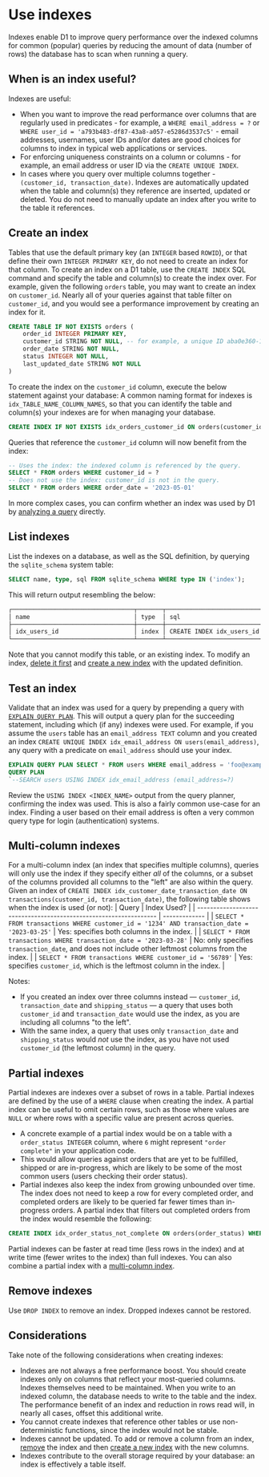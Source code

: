 # Use indexes
Indexes enable D1 to improve query performance over the indexed columns for common (popular) queries by reducing the amount of data (number of rows) the database has to scan when running a query.
## When is an index useful?
Indexes are useful:
* When you want to improve the read performance over columns that are regularly used in predicates - for example, a `WHERE email_address = ?` or `WHERE user_id = 'a793b483-df87-43a8-a057-e5286d3537c5'` - email addresses, usernames, user IDs and/or dates are good choices for columns to index in typical web applications or services.
* For enforcing uniqueness constraints on a column or columns - for example, an email address or user ID via the `CREATE UNIQUE INDEX`.
* In cases where you query over multiple columns together - `(customer_id, transaction_date)`.
Indexes are automatically updated when the table and column(s) they reference are inserted, updated or deleted. You do not need to manually update an index after you write to the table it references.
## Create an index
Tables that use the default primary key (an `INTEGER` based `ROWID`), or that define their own `INTEGER PRIMARY KEY`, do not need to create an index for that column.
To create an index on a D1 table, use the `CREATE INDEX` SQL command and specify the table and column(s) to create the index over.
For example, given the following `orders` table, you may want to create an index on `customer_id`. Nearly all of your queries against that table filter on `customer_id`, and you would see a performance improvement by creating an index for it.
```sql
CREATE TABLE IF NOT EXISTS orders (
    order_id INTEGER PRIMARY KEY,
    customer_id STRING NOT NULL, -- for example, a unique ID aba0e360-1e04-41b3-91a0-1f2263e1e0fb
    order_date STRING NOT NULL,
    status INTEGER NOT NULL,
    last_updated_date STRING NOT NULL
)
```
To create the index on the `customer_id` column, execute the below statement against your database: 
A common naming format for indexes is `idx_TABLE_NAME_COLUMN_NAMES`, so that you can identify the table and column(s) your indexes are for when managing your database.
```sql
CREATE INDEX IF NOT EXISTS idx_orders_customer_id ON orders(customer_id)
```
Queries that reference the `customer_id` column will now benefit from the index:
```sql
-- Uses the index: the indexed column is referenced by the query.
SELECT * FROM orders WHERE customer_id = ?
-- Does not use the index: customer_id is not in the query.
SELECT * FROM orders WHERE order_date = '2023-05-01'
```
In more complex cases, you can confirm whether an index was used by D1 by [analyzing a query](#test-an-index) directly.
## List indexes
List the indexes on a database, as well as the SQL definition, by querying the `sqlite_schema` system table:
```sql
SELECT name, type, sql FROM sqlite_schema WHERE type IN ('index');
```
This will return output resembling the below:
```sh
┌──────────────────────────────────┬───────┬────────────────────────────────────────┐
│ name                             │ type  │ sql                                    │
├──────────────────────────────────┼───────┼────────────────────────────────────────┤
│ idx_users_id                     │ index │ CREATE INDEX idx_users_id ON users(id) │
└──────────────────────────────────┴───────┴────────────────────────────────────────┘
```
Note that you cannot modify this table, or an existing index. To modify an index, [delete it first](#remove-indexes) and [create a new index](#create-an-index) with the updated definition.
## Test an index
Validate that an index was used for a query by prepending a query with [`EXPLAIN QUERY PLAN`](https://www.sqlite.org/eqp.html). This will output a query plan for the succeeding statement, including which (if any) indexes were used.
For example, if you assume the `users` table has an `email_address TEXT` column and you created an index `CREATE UNIQUE INDEX idx_email_address ON users(email_address)`, any query with a predicate on `email_address` should use your index. 
```sql
EXPLAIN QUERY PLAN SELECT * FROM users WHERE email_address = 'foo@example.com';
QUERY PLAN
`--SEARCH users USING INDEX idx_email_address (email_address=?)
```
Review the `USING INDEX <INDEX_NAME>` output from the query planner, confirming the index was used.
This is also a fairly common use-case for an index. Finding a user based on their email address is often a very common query type for login (authentication) systems.
## Multi-column indexes
For a multi-column index (an index that specifies multiple columns), queries will only use the index if they specify either _all_ of the columns, or a subset of the columns provided all columns to the "left" are also within the query.
Given an index of `CREATE INDEX idx_customer_date_transaction_date ON transactions(customer_id, transaction_date)`, the following table shows when the index is used (or not):
| Query                                                             | Index Used?   |
| ----------------------------------------------------------------- | ------------- |
| `SELECT * FROM transactions WHERE customer_id = '1234' AND transaction_date = '2023-03-25'` | Yes: specifies both columns in the index. |
| `SELECT * FROM transactions WHERE transaction_date = '2023-03-28'` | No: only specifies `transaction_date`, and does not include other leftmost columns from the index. |
| `SELECT * FROM transactions WHERE customer_id = '56789'` | Yes: specifies `customer_id`, which is the leftmost column in the index. |
  
Notes:
* If you created an index over three columns instead — `customer_id`, `transaction_date` and `shipping_status` — a query that uses both `customer_id` and `transaction_date` would use the index, as you are including all columns "to the left".
* With the same index, a query that uses only `transaction_date` and `shipping_status` would _not_ use the index, as you have not used `customer_id` (the leftmost column) in the query.
## Partial indexes
Partial indexes are indexes over a subset of rows in a table. Partial indexes are defined by the use of a `WHERE` clause when creating the index. A partial index can be useful to omit certain rows, such as those where values are `NULL` or where rows with a specific value are present across queries.
* A concrete example of a partial index would be on a table with a `order_status INTEGER` column, where `6` might represent `"order complete"` in your application code.
* This would allow queries against orders that are yet to be fulfilled, shipped or are in-progress, which are likely to be some of the most common users (users checking their order status).
* Partial indexes also keep the index from growing unbounded over time. The index does not need to keep a row for every completed order, and completed orders are likely to be queried far fewer times than in-progress orders.
A partial index that filters out completed orders from the index would resemble the following:
```sql
CREATE INDEX idx_order_status_not_complete ON orders(order_status) WHERE order_status != 6
```
Partial indexes can be faster at read time (less rows in the index) and at write time (fewer writes to the index) than full indexes. You can also combine a partial index with a [multi-column index](#multi-column-indexes).
## Remove indexes
Use `DROP INDEX` to remove an index. Dropped indexes cannot be restored.
## Considerations
Take note of the following considerations when creating indexes:
* Indexes are not always a free performance boost. You should create indexes only on columns that reflect your most-queried columns. Indexes themselves need to be maintained. When you write to an indexed column, the database needs to write to the table and the index. The performance benefit of an index and reduction in rows read will, in nearly all cases, offset this additional write.
* You cannot create indexes that reference other tables or use non-deterministic functions, since the index would not be stable.
* Indexes cannot be updated. To add or remove a column from an index, [remove](#remove-indexes) the index and then [create a new index](#create-an-index) with the new columns.
* Indexes contribute to the overall storage required by your database: an index is effectively a table itself.